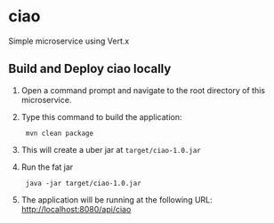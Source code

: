 # ciao
Simple microservice using Vert.x

Build and Deploy ciao locally
-----------------------------

1. Open a command prompt and navigate to the root directory of this microservice.
2. Type this command to build the application:

        mvn clean package

3. This will create a uber jar at  `target/ciao-1.0.jar`
4. Run the fat jar 

        java -jar target/ciao-1.0.jar

4. The application will be running at the following URL: <http://localhost:8080/api/ciao>
